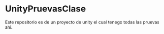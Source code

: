# UnityPruevasClase
Este repositorio es de un proyecto de unity el cual tenego todas las pruevas ahi.
